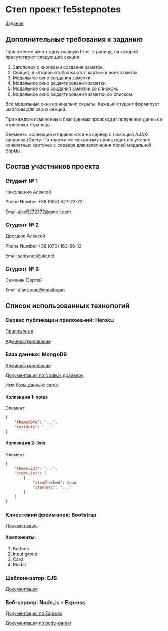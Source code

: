 # Степ проект fe5stepnotes
[Задание](https://gitlab.com/dan-it/groups/fe5/tree/master/step-project-notes)

## Дополнительные требования к заданию
Приложение имеет одну главную html-страницу, на которой присутствуют следующие секции:
1. Заголовок с кнопками создания заметок.
2. Секция, в которой отображаются карточки всех заметок.
3. Модальное окно создания заметки.
4. Модальное окно редактирования заметки.
5. Модальное окно создания заметки со списком.
6. Модальное окно редактирования заметки со списком.

Все модальные окна изначально скрыты. Каждый студент формирует шаблоны для своих секций.

При каждом изменении в базе данных происходит получение данных и отрисовка страницы. 

Элементы коллекций отправляются на сервер с помощью AJAX-запросов jQuery.
По такому же механизму происходит получение конкретных карточек с сервера для заполнения полей модальной формы.

## Состав участников проекта
### Студент № 1
Николаенко Алексей

Phone Number	+38 (067) 527-23-72

Email	alex5272372@gmail.com

### Студент № 2
Дроздюк Алексей

Phone Number	+38 (073) 163-96-13

Email	samyner@ukr.net

### Студент № 3
Семеняк Сергей

Email	diagcome@gmail.com

## Список использованных технологий
### Сервис публикации приложений: Heroku
[Приложение](https://fe5stepnotes.herokuapp.com/)

[Администрирование](https://dashboard.heroku.com/apps/fe5stepnotes)

### База данных: MongoDB
[Администрирование](https://cloud.mongodb.com/v2/5cff8dc0cf09a2451565a0d8#clusters)

[Документация по Node.js драйверу](http://mongodb.github.io/node-mongodb-native/3.2/)

Имя базы данных: cards

#### Коллекция 1: notes
Элемент:
```json
{
    "themeNote": "...",
    "textNote": "..."
}
```

#### Коллекция 2: lists
Элемент:
```json
{
    "themeList": "...",
    "itemsList": [
        {
            "itemChecked": true,
            "itemText": "..."
        }
    ]
}
```

### Клиентский фреймворк: Bootstrap
[Документация](https://getbootstrap.com/docs/4.3/getting-started/introduction/)

#### Компоненты:
1. Buttons
2. Input group
3. Card
4. Modal

### Шаблонизатор: EJS
[Документация](https://ejs.co/#about)

### Веб-сервер: Node.js + Express
[Документация по Express](https://expressjs.com/ru/)

[Документация по body-parser](https://www.npmjs.com/package/body-parser)